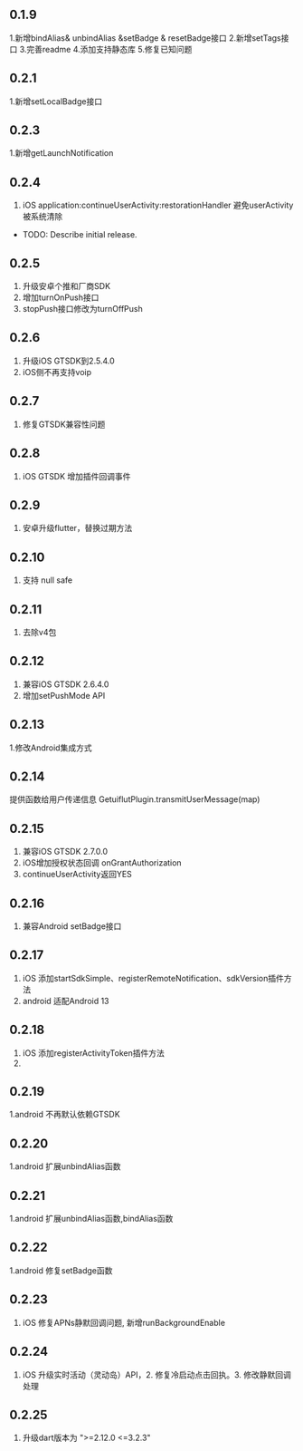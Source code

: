 ## 0.1.9

1.新增bindAlias& unbindAlias &setBadge & resetBadge接口
2.新增setTags接口
3.完善readme
4.添加支持静态库
5.修复已知问题

## 0.2.1
1.新增setLocalBadge接口

## 0.2.3
1.新增getLaunchNotification

## 0.2.4
1. iOS application:continueUserActivity:restorationHandler 避免userActivity被系统清除
* TODO: Describe initial release.

## 0.2.5
1. 升级安卓个推和厂商SDK
2. 增加turnOnPush接口
3. stopPush接口修改为turnOffPush

## 0.2.6
1. 升级iOS GTSDK到2.5.4.0
2. iOS侧不再支持voip

## 0.2.7
1. 修复GTSDK兼容性问题 

## 0.2.8
1. iOS GTSDK 增加插件回调事件

## 0.2.9
1. 安卓升级flutter，替换过期方法


## 0.2.10
1. 支持 null safe

## 0.2.11
1. 去除v4包

## 0.2.12
1. 兼容iOS GTSDK 2.6.4.0
2. 增加setPushMode API

## 0.2.13
1.修改Android集成方式

## 0.2.14
提供函数给用户传递信息 GetuiflutPlugin.transmitUserMessage(map)

## 0.2.15
1. 兼容iOS GTSDK 2.7.0.0
2. iOS增加授权状态回调 onGrantAuthorization
3. continueUserActivity返回YES

## 0.2.16
1. 兼容Android setBadge接口

## 0.2.17
1. iOS 添加startSdkSimple、registerRemoteNotification、sdkVersion插件方法
2. android 适配Android 13

## 0.2.18
1. iOS 添加registerActivityToken插件方法
2. 
## 0.2.19
1.android 不再默认依赖GTSDK


## 0.2.20
1.android 扩展unbindAlias函数

## 0.2.21
1.android 扩展unbindAlias函数,bindAlias函数

## 0.2.22
1.android 修复setBadge函数

## 0.2.23
1. iOS 修复APNs静默回调问题,  新增runBackgroundEnable

## 0.2.24
1. iOS 升级实时活动（灵动岛）API，2. 修复冷启动点击回执。3. 修改静默回调处理

## 0.2.25
1. 升级dart版本为 ">=2.12.0 <=3.2.3"
